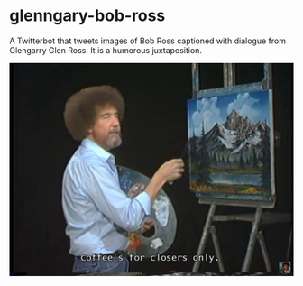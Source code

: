 # glenngary-bob-ross

A Twitterbot that tweets images of Bob Ross captioned with dialogue from Glengarry Glen Ross. It is a humorous juxtaposition.

![Put that coffee down.](./coffee.jpg)
